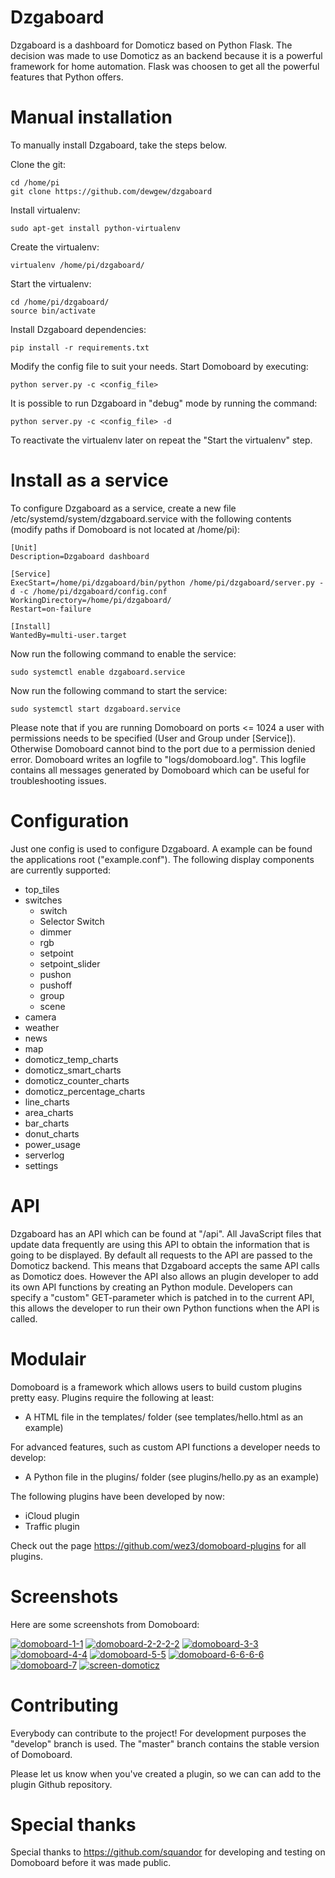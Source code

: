 # Dzgaboard


Dzgaboard is a dashboard for Domoticz based on Python Flask. The decision was made to use Domoticz as an backend because it is a powerful framework for home automation. Flask was choosen to get all the powerful features that Python offers.

# Manual installation

To manually install Dzgaboard, take the steps below. 

Clone the git:

```
cd /home/pi
git clone https://github.com/dewgew/dzgaboard
```

Install virtualenv:

```
sudo apt-get install python-virtualenv
```

Create the virtualenv:

```
virtualenv /home/pi/dzgaboard/
```

Start the virtualenv:

```
cd /home/pi/dzgaboard/
source bin/activate
```

Install Dzgaboard dependencies:

```
pip install -r requirements.txt
```

Modify the config file to suit your needs. Start Domoboard by executing:

```
python server.py -c <config_file>
```

It is possible to run Dzgaboard in "debug" mode by running the command:
```
python server.py -c <config_file> -d
```

To reactivate the virtualenv later on repeat the "Start the virtualenv" step. 

# Install as a service

To configure Dzgaboard as a service, create a new file /etc/systemd/system/dzgaboard.service with the following contents (modify paths if Domoboard is not located at /home/pi):

```
[Unit]
Description=Dzgaboard dashboard

[Service]
ExecStart=/home/pi/dzgaboard/bin/python /home/pi/dzgaboard/server.py -d -c /home/pi/dzgaboard/config.conf
WorkingDirectory=/home/pi/dzgaboard/
Restart=on-failure

[Install]
WantedBy=multi-user.target
```

Now run the following command to enable the service:

```
sudo systemctl enable dzgaboard.service 
```

Now run the following command to start the service:

```
sudo systemctl start dzgaboard.service 
```

Please note that if you are running Domoboard on ports <= 1024 a user with permissions needs to be specified (User and Group under [Service]). Otherwise Domoboard cannot bind to the port due to a permission denied error. Domoboard writes an logfile to "logs/domoboard.log". This logfile contains all messages generated by Domoboard which can be useful for troubleshooting issues.

# Configuration

Just one config is used to configure Dzgaboard. A example can be found the applications root ("example.conf"). The following display components are currently supported:
- top_tiles
- switches
  - switch
  - Selector Switch
  - dimmer
  - rgb
  - setpoint
  - setpoint_slider
  - pushon
  - pushoff
  - group
  - scene
- camera
- weather
- news
- map
- domoticz_temp_charts
- domoticz_smart_charts
- domoticz_counter_charts
- domoticz_percentage_charts
- line_charts
- area_charts
- bar_charts
- donut_charts
- power_usage
- serverlog
- settings

# API

Dzgaboard has an API which can be found at "/api". All JavaScript files that update data frequently are using this API to obtain the information that is going to be displayed. By default all requests to the API are passed to the Domoticz backend. This means that Dzgaboard accepts the same API calls as Domoticz does.  However the API also allows an plugin developer to add its own API functions by creating an Python module. Developers can specify a "custom" GET-parameter which is patched in to the current API, this allows the developer to run their own Python functions when the API is called.

# Modulair

Domoboard is a framework which allows users to build custom plugins pretty easy. Plugins require the following at least:
- A HTML file in the templates/ folder (see templates/hello.html as an example)

For advanced features, such as custom API functions a developer needs to develop:
- A Python file in the plugins/ folder (see plugins/hello.py as an example)

The following plugins have been developed by now:
- iCloud plugin
- Traffic plugin

Check out the page https://github.com/wez3/domoboard-plugins for all plugins.

# Screenshots

Here are some screenshots from Domoboard:

<a href="https://ibb.co/HdtygFD"><img src="https://i.ibb.co/GTWDPxv/domoboard-1-1.png" alt="domoboard-1-1" border="0"></a>
<a href="https://imgbb.com/"><img src="https://i.ibb.co/xCnbqFt/domoboard-2-2-2-2.png" alt="domoboard-2-2-2-2" border="0"></a>
<a href="https://ibb.co/WvMgwjb"><img src="https://i.ibb.co/s9NyGz0/domoboard-3-3.png" alt="domoboard-3-3" border="0"></a>
<a href="https://ibb.co/XC2xYnd"><img src="https://i.ibb.co/NyV2T0k/domoboard-4-4.png" alt="domoboard-4-4" border="0"></a>
<a href="https://ibb.co/HKDc0cP"><img src="https://i.ibb.co/nwsXTX1/domoboard-5-5.png" alt="domoboard-5-5" border="0"></a>
<a href="https://ibb.co/zSX48jD"><img src="https://i.ibb.co/9qbrwzS/domoboard-6-6-6-6.png" alt="domoboard-6-6-6-6" border="0"></a>
<a href="https://ibb.co/jVWmG86"><img src="https://i.ibb.co/5Ynmv1M/domoboard-7.png" alt="domoboard-7" border="0"></a>
<a href="https://ibb.co/MsZfQ3B"><img src="https://i.ibb.co/f2q9LPD/screen-domoticz.png" alt="screen-domoticz" border="0"></a>

# Contributing

Everybody can contribute to the project! For development purposes the "develop" branch is used. The "master" branch contains the stable version of Domoboard.

Please let us know when you've created a plugin, so we can can add to the plugin Github repository.

# Special thanks

Special thanks to https://github.com/squandor for developing and testing on Domoboard before it was made public.

